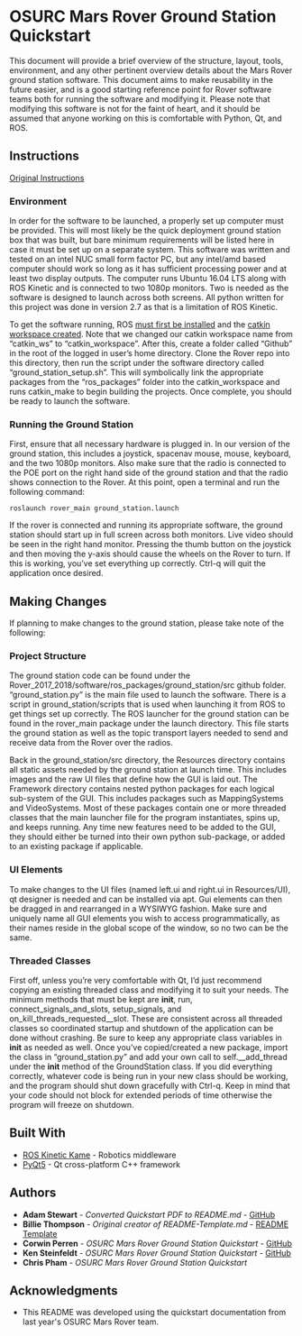 # OSURC Mars Rover Ground Station Quickstart

This document will provide a brief overview of the structure, layout, tools, environment, and any other pertinent overview details about the Mars Rover ground station software. This document aims to make reusability in the future easier, and is a good starting reference point for Rover software teams both for running the software and modifying it. Please note that modifying this software is not for the faint of heart, and it should be assumed that anyone working on this is comfortable with Python, Qt, and ROS.

## Instructions

[Original Instructions](https://github.com/OSURoboticsClub/Rover_2018_2019/blob/master/software/Ground%20Station%20Quickstart.pdf)

### Environment

In order for the software to be launched, a properly set up computer must be provided. This will most likely be the quick deployment ground station box that was built, but bare minimum requirements will be listed here in case it must be set up on a separate system. This software was written and tested on an intel NUC small form factor PC, but any intel/amd based computer should work so long as it has sufficient processing power and at least two display outputs. The computer runs Ubuntu 16.04 LTS along with ROS Kinetic and is connected to two 1080p monitors. Two is needed as the software is designed to launch across both screens. All python written for this project was done in version 2.7 as that is a limitation of ROS Kinetic.

To get the software running, ROS [must first be installed](http://wiki.ros.org/kinetic/Installation/Ubuntu) and the [catkin workspace created](http://wiki.ros.org/catkin/Tutorials/create_a_workspace). Note that we changed our catkin workspace name from “catkin_ws” to “catkin_workspace”. After this, create a folder called “Github” in the root of the logged in user’s home directory. Clone the Rover repo into this directory, then run the script under the software directory called “ground_station_setup.sh”. This will symbolically link the appropriate packages from the “ros_packages” folder into the catkin_workspace and runs catkin_make to begin building the projects. Once complete, you should be ready to launch the software.

### Running the Ground Station

First, ensure that all necessary hardware is plugged in. In our version of the ground station, this includes a joystick, spacenav mouse, mouse, keyboard, and the two 1080p monitors. Also make sure that the radio is connected to the POE port on the right hand side of the ground station and that the radio shows connection to the Rover. At this point, open a terminal and run the following command:

```
roslaunch rover_main ground_station.launch
```

If the rover is connected and running its appropriate software, the ground station should start up in full screen across both monitors. Live video should be seen in the right hand monitor. Pressing the thumb button on the joystick and then moving the y-axis should cause the wheels on the Rover to turn. If this is working, you’ve set everything up correctly. Ctrl-q will quit the application once desired.


## Making Changes

If planning to make changes to the ground station, please take note of the following:

### Project Structure

The ground station code can be found under the Rover_2017_2018/software/ros_packages/ground_station/src github folder. “ground_station.py” is the main file used to launch the software. There is a script in ground_station/scripts that is used when launching it from ROS to get things set up correctly. The ROS launcher for the ground station can be found in the rover_main package under the launch directory. This file starts the ground station as well as the topic transport layers needed to send and receive data from the Rover over the radios.

Back in the ground_station/src directory, the Resources directory contains all static assets needed by the ground station at launch time. This includes images and the raw UI files that define how the GUI is laid out. The Framework directory contains nested python packages for each logical sub-system of the GUI. This includes packages such as MappingSystems and VideoSystems. Most of these packages contain one or more threaded classes that the main launcher file for the program instantiates, spins up, and keeps running. Any time new features need to be added to the GUI, they should either be turned into their own python sub-package, or added to an existing package if applicable.

### UI Elements

To make changes to the UI files (named left.ui and right.ui in Resources/UI), qt designer is needed and can be installed via apt. Gui elements can then be dragged in and rearranged in a WYSIWYG fashion. Make sure and uniquely name all GUI elements you wish to access programmatically, as their names reside in the global scope of the window, so no two can be the same.

### Threaded Classes

First off, unless you’re very comfortable with Qt, I’d just recommend copying an existing threaded class and modifying it to suit your needs. The minimum methods that must be kept are __init__, run, connect_signals_and_slots, setup_signals, and on_kill_threads_requested__slot. These are consistent across all threaded classes so coordinated startup and shutdown of the application can be done without crashing. Be sure to keep any appropriate class variables in __init__ as needed as well. Once you’ve copied/created a new package, import the class in “ground_station.py” and add your own call to self.__add_thread under the __init__ method of the GroundStation class. If you did everything correctly, whatever code is being run in your new class should be working, and the program should shut down gracefully with Ctrl-q. Keep in mind that your code should not block for extended periods of time otherwise the program will freeze on shutdown.

## Built With

* [ROS Kinetic Kame](http://wiki.ros.org/kinetic) - Robotics middleware
* [PyQt5](https://pypi.org/project/PyQt5/) - Qt cross-platform C++ framework

## Authors

* **Adam Stewart** - *Converted Quickstart PDF to README.md* - [GitHub](https://github.com/AdamTogether)
* **Billie Thompson** - *Original creator of README-Template.md* - [README Template](https://gist.github.com/PurpleBooth/109311bb0361f32d87a2)
* **Corwin Perren** - *OSURC Mars Rover Ground Station Quickstart* - [GitHub](https://github.com/caperren)
* **Ken Steinfeldt** - *OSURC Mars Rover Ground Station Quickstart* - [GitHub](https://github.com/captntuttle)
* **Chris Pham** - *OSURC Mars Rover Ground Station Quickstart*



## Acknowledgments

* This README was developed using the quickstart documentation from last year's OSURC Mars Rover team.
